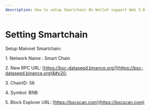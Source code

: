 ```yaml
---
description: How to setup Smartchain On Wallet support Web 3.0
---
```


# Setting Smartchain

Setup Mainnet Smartchain:

1\. Network Name : Smart Chain&#x20;

2\. New RPC URL: [https://bsc-dataseed.binance.org/](https://bsc-dataseed.binance.org)&#x20;

3\. ChainID: 56&#x20;

4\. Symbol: BNB&#x20;

5\. Block Explorer URL: [https://bscscan.com](https://bscscan.com)
